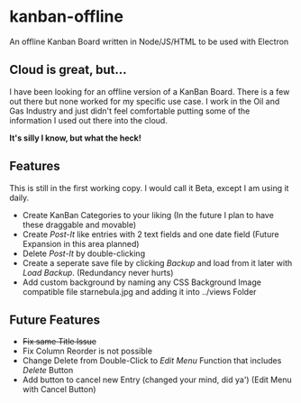 # kanban-offline
An offline Kanban Board written in Node/JS/HTML to be used with Electron
## Cloud is great, but...
I have been looking for an offline version of a KanBan Board. There is a few out there but none worked for my specific use case.
I work in the Oil and Gas Industry and just didn't feel comfortable putting some of the information I used out there into the cloud.

**It's silly I know, but what the heck!**

## Features
This is still in the first working copy. I would call it Beta, except I am using it daily.

- Create KanBan Categories to your liking (In the future I plan to have these draggable and movable)
- Create *Post-It* like entries with 2 text fields and one date field (Future Expansion in this area planned) 
- Delete *Post-It* by double-clicking
- Create a seperate save file by clicking *Backup* and load from it later with *Load Backup*. (Redundancy never hurts)
- Add custom background by naming any CSS Background Image compatible file starnebula.jpg and adding it into ../views Folder

## Future Features

- ~~Fix same Title Issue~~
- Fix Column Reorder is not possible
- Change Delete from Double-Click to *Edit Menu* Function that includes *Delete* Button
- Add button to cancel new Entry (changed your mind, did ya') (Edit Menu with Cancel Button)
